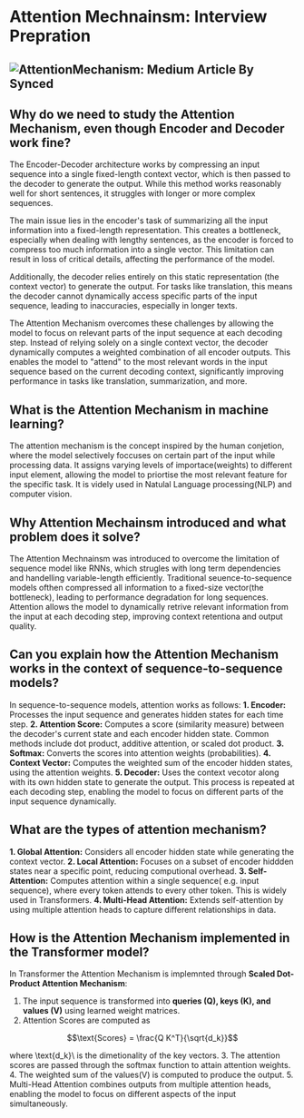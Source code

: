 # Attention Mechnainsm: Interview Prepration
![AttentionMechanism: Medium Article By Synced](https://miro.medium.com/v2/resize:fit:828/format:webp/0*VrRTrruwf2BtW4t5.)
----
## Why do we need to study the Attention Mechanism, even though Encoder and Decoder work fine?
The Encoder-Decoder architecture works by compressing an input sequence into a single fixed-length context vector, which is then passed to the decoder to generate the output. 
While this method works reasonably well for short sentences, it struggles with longer or more complex sequences.

The main issue lies in the encoder's task of summarizing all the input information into a fixed-length representation. 
This creates a bottleneck, especially when dealing with lengthy sentences, as the encoder is forced to compress too much information into a single vector. 
This limitation can result in loss of critical details, affecting the performance of the model.

Additionally, the decoder relies entirely on this static representation (the context vector) to generate the output. 
For tasks like translation, this means the decoder cannot dynamically access specific parts of the input sequence, leading to inaccuracies, especially in longer texts.

The Attention Mechanism overcomes these challenges by allowing the model to focus on relevant parts of the input sequence at each decoding step. 
Instead of relying solely on a single context vector, the decoder dynamically computes a weighted combination of all encoder outputs. 
This enables the model to "attend" to the most relevant words in the input sequence based on the current decoding context, significantly improving performance in tasks like translation, summarization, and more.

## What is the Attention Mechanism in machine learning?
The attention mechanism is the concept inspired by the human conjetion, where the model selectively foccuses on certain part of the input while processing data.
It assigns varying levels of importace(weights) to different input element, allowing the model to priortise the most relevant feature for the specific task.
It is videly used in Natulal Language processing(NLP) and computer vision. 

## Why Attention Mechainsm introduced and what problem does it solve?
The Attention Mechnainsm was introduced to overcome the limitation of sequence model like RNNs, which strugles with long term dependencies and handelling variable-length efficiently.
Traditional seuence-to-sequence models ofthen compressed all information to a fixed-size vector(the bottleneck), leading to performance degradation for long sequences.
Attention allows the model to dynamically retrive relevant information from the input at each decoding step, improving context retentiona and output quality.

## Can you explain how the Attention Mechanism works in the context of sequence-to-sequence models?
In sequence-to-sequence models, attention works as follows:
**1. Encoder:** Processes the input sequence and generates hidden states for each time step.
**2. Attention Score:** Computes a score (similarity measure) between the decoder's current state and each encoder hidden state. Common methods include dot product, additive attention, or scaled dot product.
**3. Softmax:** Converts the scores into attention weights (probabilities).
**4. Context Vector:** Computes the weighted sum of the encoder hidden states, using the attention weights.
**5. Decoder:** Uses the context vecotor along with its own hidden state to generate the output.
This process is repeated at each decoding step, enabling the model to focus on different parts of the input sequence dynamically.

## What are the types of attention mechanism?
**1. Global Attention:** Considers all encoder hidden state while generating the context vector.
**2. Local Attention:** Focuses on a subset of encoder hiddden states near a specific point, reducing computional overhead.
**3. Self-Attention:** Computes attention within a single sequence( e.g. input sequence), where every token attends to every other token. This is widely used in Transformers.
**4. Multi-Head Attention:** Extends self-attention by using multiple attention heads to capture different relationships in data.

## How is the Attention Mechanism implemented in the Transformer model?
In Transformer the Attention Mechanism is implemnted through **Scaled Dot-Product Attention Mechanism**:
1. The input sequence is transformed into **queries (Q), keys (K), and values (V)** using learned weight matrices.
2. Attention Scores are computed as 
```math
\text{Scores} = \frac{Q K^T}{\sqrt{d_k}}
```
where \text{d_k}\ is the dimetionality of the key vectors.
3. The attention scores are passed through the softmax function to attain attention weights.
4. The weighted sum of the values(V) is computed to produce the output.
5. Multi-Head Attention combines outputs from multiple attention heads, enabling the model to focus on different aspects of the input simultaneously.



